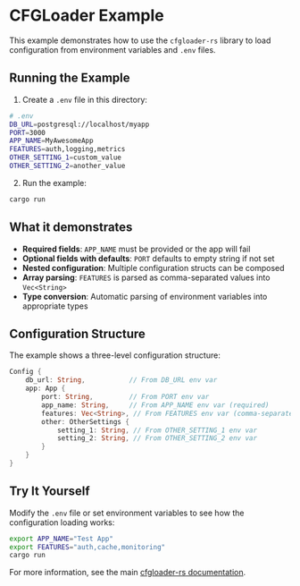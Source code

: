 # CFGLoader Example

This example demonstrates how to use the `cfgloader-rs` library to load configuration from environment variables and `.env` files.

## Running the Example

1. Create a `.env` file in this directory:
```bash
# .env
DB_URL=postgresql://localhost/myapp
PORT=3000
APP_NAME=MyAwesomeApp
FEATURES=auth,logging,metrics
OTHER_SETTING_1=custom_value
OTHER_SETTING_2=another_value
```

2. Run the example:
```bash
cargo run
```

## What it demonstrates

- **Required fields**: `APP_NAME` must be provided or the app will fail
- **Optional fields with defaults**: `PORT` defaults to empty string if not set
- **Nested configuration**: Multiple configuration structs can be composed
- **Array parsing**: `FEATURES` is parsed as comma-separated values into `Vec<String>`
- **Type conversion**: Automatic parsing of environment variables into appropriate types

## Configuration Structure

The example shows a three-level configuration structure:

```rust
Config {
    db_url: String,           // From DB_URL env var
    app: App {
        port: String,         // From PORT env var
        app_name: String,     // From APP_NAME env var (required)
        features: Vec<String>, // From FEATURES env var (comma-separated)
        other: OtherSettings {
            setting_1: String, // From OTHER_SETTING_1 env var
            setting_2: String, // From OTHER_SETTING_2 env var
        }
    }
}
```

## Try It Yourself

Modify the `.env` file or set environment variables to see how the configuration loading works:

```bash
export APP_NAME="Test App"
export FEATURES="auth,cache,monitoring"
cargo run
```

For more information, see the main [cfgloader-rs documentation](https://docs.rs/cfgloader-rs).
